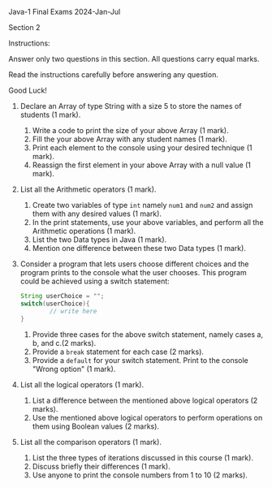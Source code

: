 Java-1 Final Exams 2024-Jan-Jul

Section 2

Instructions:

Answer only two questions in this section. All questions carry equal marks.

Read the instructions carefully before answering any question.

Good Luck!

1. Declare an Array of type String with a size 5 to store the names of students (1 mark).

   1. Write a code to print the size of your above Array (1 mark).
   2. Fill the your above Array with any student names (1 mark).
   3. Print each element to the console using your desired technique (1 mark).
   4. Reassign the first element in your above Array with a null value (1 mark).

2. List all the Arithmetic operators (1 mark).

   1. Create two variables of type `int` namely `num1` and `num2` and assign them with any desired values (1 mark).
   2. In the print statements, use your above variables, and perform all the Arithmetic operations (1 mark).
   3. List the two Data types in Java (1 mark).
   4. Mention one difference between these two Data types (1 mark).

3. Consider a program that lets users choose different choices and the program prints to the console what the user chooses. This program could be achieved using a switch statement:

   ```java
   String userChoice = "";
   switch(userChoice){
           // write here
   }
   ```

   1. Provide three cases for the above switch statement, namely cases a, b, and c.(2 marks).
   2. Provide a `break` statement for each case (2 marks).
   3. Provide a `default` for your switch statement. Print to the console "Wrong option" (1 mark).

4. List all the logical operators (1 mark).

   1. List a difference between the mentioned above logical operators (2 marks).
   2. Use the mentioned above logical operators to perform operations on them using Boolean values (2 marks).

5. List all the comparison operators (1 mark).

   1. List the three types of iterations discussed in this course (1 mark).
   2. Discuss briefly their differences (1 mark).
   3. Use anyone to print the console numbers from 1 to 10 (2 marks).